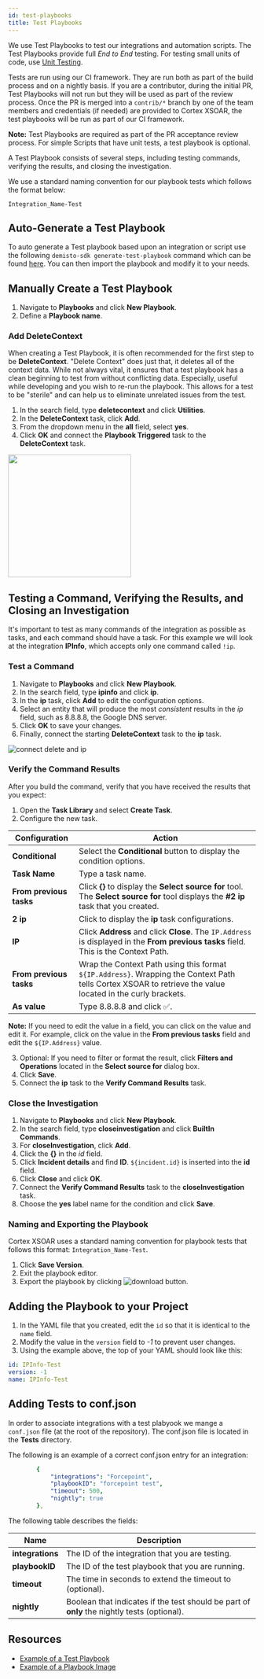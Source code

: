 ```yaml
---
id: test-playbooks
title: Test Playbooks
---
```


We use Test Playbooks to test our integrations and automation scripts. The Test Playbooks provide full *End to End* testing. For testing small units of code, use [Unit Testing](unit-testing). 

Tests are run using our CI framework. They are run both as part of the build process and on a nightly basis. If you are a contributor, during the initial PR, Test Playbooks will not run but they will be used as part of the review process. Once the PR is merged into a `contrib/*` branch by one of the team members and credentials (if needed) are provided to Cortex XSOAR, the test playbooks will be run as part of our CI framework. 

**Note:** Test Playbooks are required as part of the PR acceptance review process. For simple Scripts that have unit tests, a test playbook is optional.

A Test Playbook consists of several steps, including testing commands, verifying the results, and closing the investigation.

We use a standard naming convention for our playbook tests which follows the format below:

```Integration_Name-Test```

## Auto-Generate a Test Playbook
To auto generate a Test playbook based upon an integration or script use the following `demisto-sdk generate-test-playbook` command which can be found [here](https://github.com/demisto/demisto-sdk#generate-test-playbook). You can then import the playbook and modify it to your needs.

## Manually Create a Test Playbook
1. Navigate to **Playbooks** and click **New Playbook**.
2. Define a **Playbook name**.


### Add DeleteContext
When creating a Test Playbook, it is often recommended for the first step to be **DeleteContext**. "Delete Context" does just that, it deletes all of the context data. While not always vital, it ensures that a test playbook has a clean beginning to test from without conflicting data. Especially, useful while developing and you wish to re-run the playbook. This allows for a test to be "sterile" and can help us to eliminate unrelated issues from the test.

1. In the search field, type **deletecontext** and click **Utilities**.
2. In the **DeleteContext** task, click **Add**.
3. From the dropdown menu in the **all** field, select **yes**.
4. Click **OK** and connect the **Playbook Triggered** task to the **DeleteContext** task.

<img src="../doc_imgs/integrations/50275566-51eaa780-0448-11e9-8089-b3631fff1274.png" width="250" align="middle"></img>

## Testing a Command, Verifying the Results, and Closing an Investigation

It's important to test as many commands of the integration as possible as tasks, and each command should have a task. For this example we will look at the integration **IPInfo**, which accepts only one command called `!ip`.

### Test a Command

1. Navigate to **Playbooks** and click **New Playbook**.
2. In the search field, type **ipinfo** and click **ip**.
3. In the **ip** task, click **Add** to edit the configuration options.
4. Select an entity that will produce the most *consistent* results in the *ip* field, such as 8.8.8.8, the Google DNS server.
5. Click **OK** to save your changes.
6. Finally, connect the starting **DeleteContext** task to the **ip** task.

![connect delete and ip](../doc_imgs/integrations/50736134-25fa5080-11c2-11e9-89c5-12844545b5ff.png)

### Verify the Command Results
After you build the command, verify that you have received the results that you expect:

1. Open the **Task Library** and select **Create Task**.
2. Configure the new task.

| Configuration | Action |
| ---- | ----| 
| **Conditional** | Select the **Conditional** button to display the condition options. |
| **Task Name** | Type a task name. |
| **From previous tasks** |  Click **{}** to display the **Select source for** tool. The **Select source for** tool displays the **#2 ip** task that you created. |
| **2 ip** | Click to display the **ip** task configurations. |
| **IP** | Click **Address** and click **Close**. The `IP.Address` is displayed in the **From previous tasks** field. This is the Context Path. |
| **From previous tasks** | Wrap the Context Path using this format `${IP.Address}`. Wrapping the Context Path tells Cortex XSOAR to retrieve the value located in the curly brackets. |
| **As value** | Type 8.8.8.8 and click ✅. |

**Note:** If you need to edit the value in a field, you can click on the value and edit it. For example, click on the value in the **From previous tasks** field and edit the `${IP.Address}` value.

3. Optional: If you need to filter or format the result, click **Filters and Operations** located in the **Select source for** dialog box.
4. Click **Save**.
5. Connect the **ip** task to the **Verify Command Results** task.

### Close the Investigation
1. Navigate to **Playbooks** and click **New Playbook**.
2. In the search field, type **closeinvestigation** and click **BuiltIn Commands**.
3. For **closeInvestigation**, click **Add**.
4. Click the **{}** in the *id* field.
5. Click **Incident details** and find **ID**. `${incident.id}` is inserted into the **id** field.
6. Click **Close** and click **OK**.
7. Connect the **Verify Command Results** task to the **closeInvestigation** task.
8. Choose the **yes** label name for the condition and click **Save**.

### Naming and Exporting the Playbook
Cortex XSOAR uses a standard naming convention for playbook tests that follows this format: `Integration_Name-Test`.

1. Click **Save Version**.
2. Exit the playbook editor.
3. Export the playbook by clicking ![download button](../doc_imgs/integrations/50277516-4d74bd80-044d-11e9-94b6-5195dd0db796.png).

## Adding the Playbook to your Project
1. In the YAML file that you created, edit the `id` so that it is identical to the `name` field.
2. Modify the value in the `version` field to *-1* to prevent user changes.
3. Using the example above, the top of your YAML should look like this:

```yml
id: IPInfo-Test
version: -1
name: IPInfo-Test
```

## Adding Tests to conf.json
In order to associate integrations with a test plabyook we mange a `conf.json` file (at the root of the repository). The conf.json file is located in the **Tests** directory.

The following is an example of a correct conf.json entry for an integration:
```yml
        {
            "integrations": "Forcepoint",
            "playbookID": "forcepoint test",
            "timeout": 500,
            "nightly": true
        },
```
The following table describes the fields:

|Name|Description|
|---|---|
| **integrations** | The ID of the integration that you are testing. |
| **playbookID** | The ID of the test playbook that you are running. |
| **timeout** | The time in seconds to extend the timeout to (optional). |
| **nightly** | Boolean that indicates if the test should be part of **only** the nightly tests (optional). |


## Resources
* [Example of a Test Playbook](https://github.com/demisto/content/blob/master/Packs/Carbon_Black_Enterprise_Response/TestPlaybooks/playbook-Carbon_Black_Response_Test.yml)
* [Example of a Playbook Image](../doc_imgs/integrations/41154872-459f93fe-6b24-11e8-848b-25ca71f59629.png)
